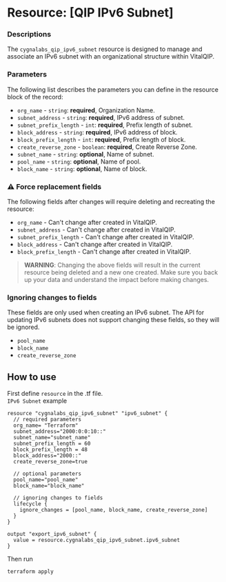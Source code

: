 # Resource: [QIP IPv6 Subnet]

###  Descriptions
The `cygnalabs_qip_ipv6_subnet` resource is designed to manage and associate an IPv6 subnet with an organizational structure within VitalQIP.

### Parameters
The following list describes the parameters you can define in the resource block of the record:

* `org_name` - `string`: **required**, Organization Name.
* `subnet_address` - `string`: **required**, IPv6 address of subnet.
* `subnet_prefix_length` - `int`: **required**, Prefix length of subnet.
* `block_address` - `string`: **required**, IPv6 address of block.
* `block_prefix_length` - `int`: **required**, Prefix length of block.
* `create_reverse_zone` - `boolean`: **required**, Create Reverse Zone.
* `subnet_name` - `string`: **optional**, Name of subnet.
* `pool_name` - `string`: **optional**, Name of pool.
* `block_name` - `string`: **optional**, Name of block.

### ⚠️ Force replacement fields
The following fields after changes will require deleting and recreating the resource:
* `org_name` - Can't change after created in VitalQIP.
* `subnet_address` - Can't change after created in VitalQIP.
* `subnet_prefix_length` - Can't change after created in VitalQIP.
* `block_address` - Can't change after created in VitalQIP.
* `block_prefix_length` - Can't change after created in VitalQIP.

> **WARNING**: Changing the above fields will result in the current resource being deleted and a new one created. Make sure you back up your data and understand the impact before making changes.

### Ignoring changes to fields

These fields are only used when creating an IPv6 subnet. The API for updating IPv6 subnets does not support changing these fields, so they will be ignored.
* `pool_name`
* `block_name`
* `create_reverse_zone`

## How to use
First define `resource` in the .tf file.<br>
`IPv6 Subnet` example
```hcl
resource "cygnalabs_qip_ipv6_subnet" "ipv6_subnet" {
  // required parameters
  org_name= "Terraform"
  subnet_address="2000:0:0:10::"
  subnet_name="subnet_name"
  subnet_prefix_length = 60
  block_prefix_length = 48
  block_address="2000::"
  create_reverse_zone=true
  
  // optional parameters
  pool_name="pool_name"
  block_name="block_name"

  // ignoring changes to fields
  lifecycle {
    ignore_changes = [pool_name, block_name, create_reverse_zone]
  }
}

output "export_ipv6_subnet" {
  value = resource.cygnalabs_qip_ipv6_subnet.ipv6_subnet
}

```

Then run
```bash
terraform apply
```